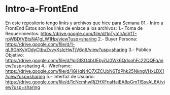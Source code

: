 # Intro-a-FrontEnd
En este repositorio tengo links y archivos que hice para Semana 01.- Intro a FrontEnd
Éstos son los links de enlace a los archivos:
1.- Toma de Requerimientos: https://drive.google.com/file/d/1qTya1lrAcVfT-rpWBDfVBtsNA1gLW1Hp/view?usp=sharing
2.- Buyer Persona: https://drive.google.com/file/d/1-qL9GhKyVOdyCtbuZvvyKsIcHwTjV6q6/view?usp=sharing
3.- Público Objetivo: https://drive.google.com/file/d/1piGISO4bUEbyi1J0Wk6QdoohFc22QQFq/view?usp=sharing
4.- Wireframe: https://drive.google.com/file/d/1GHqN4O7XZCUbN6TdPhk25NkngVHxLDX1/view?usp=sharing
5.- Interfaz de Usuario: https://drive.google.com/file/d/1cNcmhwRjZHXFnaHajEA8pGmTlSsvAL6A/view?usp=sharing
